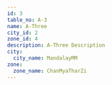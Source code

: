 ```yaml
---
id: 3
table_no: A-3
name: A-Three
city_id: 2
zone_id: 4
description: A-Three Description
city:
  city_name: MandalayMM
zone:
  zone_name: ChanMyaTharZi
---
```

